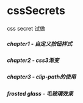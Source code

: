 # cssSecrets
css secret 试做

##### chapter1 - 自定义按钮样式
##### chapter2 - css3渐变
##### chapter3 - clip-path的使用
##### frosted glass - 毛玻璃效果
